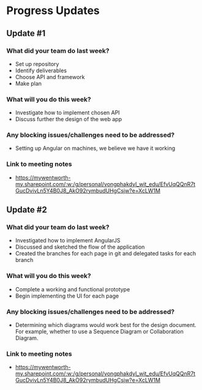 # Progress Updates

## Update #1

### What did your team do last week?
* Set up repository
* Identify deliverables
* Choose API and framework 
* Make plan

### What will you do this week?
* Investigate how to implement chosen API 
* Discuss further the design of the web app

### Any blocking issues/challenges need to be addressed?
* Setting up Angular on machines, we believe we have it working

### Link to meeting notes
* https://mywentworth-my.sharepoint.com/:w:/g/personal/vongphakdyl_wit_edu/EfvUqQQnR7tGucDvivLn5Y4B0J8_AkO92rymbudUHgCsjw?e=XcLW1M

## Update #2

### What did your team do last week?
* Investigated how to implement AngularJS
* Discussed and sketched the flow of the application
* Created the branches for each page in git and delegated tasks for each branch

### What will you do this week?
* Complete a working and functional prototype
* Begin implementing the UI for each page

### Any blocking issues/challenges need to be addressed?
* Determining which diagrams would work best for the design document.  For example, whether to use a Sequence Diagram or Collaboration Diagram.

### Link to meeting notes
* https://mywentworth-my.sharepoint.com/:w:/g/personal/vongphakdyl_wit_edu/EfvUqQQnR7tGucDvivLn5Y4B0J8_AkO92rymbudUHgCsjw?e=XcLW1M
